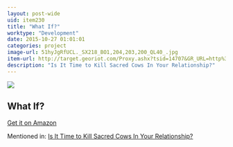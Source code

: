 ```yaml
---
layout: post-wide
uid: item230
title: "What If?"
worktype: "Development"
date: 2015-10-27 01:01:01
categories: project
image-url: 51hyJgRfUCL._SX218_BO1,204,203,200_QL40_.jpg
item-url: http://target.georiot.com/Proxy.ashx?tsid=14707&GR_URL=http%3A%2F%2Fwww.amazon.com%2FWhat-If-Scientific-Hypothetical-Questions%2Fdp%2F0544272994%2F
description: "Is It Time to Kill Sacred Cows In Your Relationship?"
---
```

<a href="http://target.georiot.com/Proxy.ashx?tsid=14707&GR_URL=http%3A%2F%2Fwww.amazon.com%2FWhat-If-Scientific-Hypothetical-Questions%2Fdp%2F0544272994%2F" target="blank"><img src="../../../../img/thumbs/51hyJgRfUCL._SX218_BO1,204,203,200_QL40_.jpg" class="prod-img"></a>
<h2>What If?</h2>
<p><a href="http://target.georiot.com/Proxy.ashx?tsid=14707&GR_URL=http%3A%2F%2Fwww.amazon.com%2FWhat-If-Scientific-Hypothetical-Questions%2Fdp%2F0544272994%2F" target="blank">Get it on Amazon</a><p>
<p>Mentioned in: <a href="http://fourhourworkweek.com/2015/05/20/google-x/" target="blank">Is It Time to Kill Sacred Cows In Your Relationship?</a></p>
